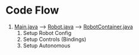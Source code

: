 # Code Flow
1. [Main.java](Main.java) --> [Robot.java](Robot.java) --> [RobotContainer.java](RobotContainer.java)
   1. Setup Robot Config
   1. Setup Controls (Bindings)
   1. Setup Autonomous
   